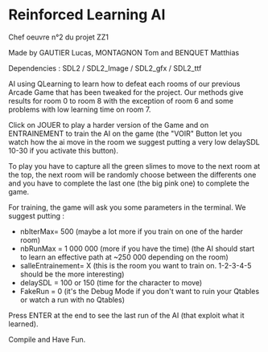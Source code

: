 # Reinforced Learning AI

Chef oeuvre n°2 du projet ZZ1

Made by GAUTIER Lucas, MONTAGNON Tom and BENQUET Matthias

Dependencies : SDL2 /  SDL2_Image / SDL2_gfx / SDL2_ttf



AI using QLearning to learn how to defeat each rooms of our previous Arcade Game that has been tweaked for the project.
Our methods give results for room 0 to room 8 with the exception of room 6 and some problems with low learning time on room 7.

Click on JOUER to play a harder version of the Game and on ENTRAINEMENT to train the AI on the game (the "VOIR" Button let you watch how the ai move in the room we suggest putting a very low delaySDL 10-30 if you activate this button).

To play you have to capture all the green slimes to move to the next room at the top, the next room will be randomly choose between the differents one and you have to complete the last one (the big pink one) to complete the game.


For training, the game will ask you some parameters in the terminal. We suggest putting :
- nbIterMax= 500  (maybe a lot more if you train on one of the harder room)
- nbRunMax = 1 000 000 (more if you have the time) (the AI should start to learn an effective path at ~250 000 depending on the room)
- salleEntrainement= X (this is the room you want to train on. 1-2-3-4-5 should be the more interesting)
- delaySDL = 100 or 150 (time for the character to move)
- FakeRun = 0 (it's the Debug Mode if you don't want to ruin your Qtables or watch a run with no Qtables)

Press ENTER at the end to see the last run of the AI (that exploit what it learned).

Compile and Have Fun.
